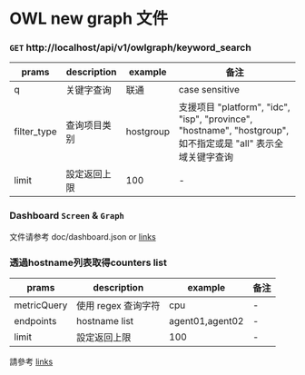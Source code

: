 # OWL new graph 文件

### `GET` http://localhost/api/v1/owlgraph/keyword_search

| prams | description | example | 备注 |  
| ----- | ----------- | ------- | --- |
| q | 关键字查询 | 联通 | case sensitive |
| filter_type | 查询项目类别  | hostgroup | 支援项目 "platform", "idc", "isp", "province", "hostname", "hostgroup", 如不指定或是 "all" 表示全域关键字查询 |
| limit | 設定返回上限 | 100 | - |

### Dashboard `Screen` & `Graph`
文件请参考 doc/dashboard.json or [links](https://htmlpreview.github.io/?https://github.com/DistributedMonitoringSystem/open-falcon-backend/modules/f2e-api/blob/owl_new_graph/doc/dahsboard.html)


### 透過hostname列表取得counters list
| prams | description | example | 备注 |  
| ----- | ----------- | ------- | --- |
| metricQuery | 使用 regex 查询字符  | cpu | - |
| endpoints | hostname list  | agent01,agent02 | - |
| limit | 設定返回上限 | 100 | - |
請參考 [links](https://masato25.github.io/owl_backend/#/endpointstr_counter)

